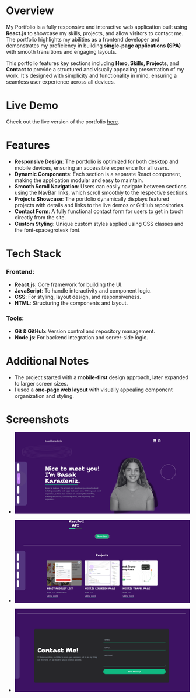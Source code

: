 # Overview
My Portfolio is a fully responsive and interactive web application built using **React.js** to showcase my skills, projects, and allow visitors to contact me. The portfolio highlights my abilities as a frontend developer and demonstrates my proficiency in building **single-page applications (SPA)** with smooth transitions and engaging layouts.

This portfolio features key sections including **Hero, Skills, Projects**, and **Contact** to provide a structured and visually appealing presentation of my work. It's designed with simplicity and functionality in mind, ensuring a seamless user experience across all devices.

# Live Demo
Check out the live version of the portfolio [here](https://portfolio-react-git-main-basaks-projects.vercel.app/).

# Features
- **Responsive Design**: The portfolio is optimized for both desktop and mobile devices, ensuring an accessible experience for all users.
- **Dynamic Components**: Each section is a separate React component, making the application modular and easy to maintain.
- **Smooth Scroll Navigation**: Users can easily navigate between sections using the NavBar links, which scroll smoothly to the respective sections.
- **Projects Showcase**: The portfolio dynamically displays featured projects with details and links to the live demos or GitHub repositories.
- **Contact Form**: A fully functional contact form for users to get in touch directly from the site.
- **Custom Styling**: Unique custom styles applied using CSS classes and the font-spacegrotesk font.

# Tech Stack
### Frontend:
- **React.js**: Core framework for building the UI.
- **JavaScript**: To handle interactivity and component logic.
- **CSS**: For styling, layout design, and responsiveness.
- **HTML**: Structuring the components and layout.

### Tools:
- **Git & GitHub**: Version control and repository management.
- **Node.js**: For backend integration and server-side logic.

# Additional Notes
- The project started with a **mobile-first** design approach, later expanded to larger screen sizes.
- I used a **one-page web layout** with visually appealing component organization and styling.

# Screenshots

- ![Portfolio Screenshot 1](./public/images/portf3.png)
  
- ![Portfolio Screenshot 2](./public/images/portf2.png)
  
- ![Portfolio Screenshot 3](./public/images/portf1.png)
